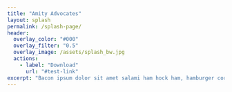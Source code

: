 ```yaml
---
title: "Amity Advocates"
layout: splash
permalink: /splash-page/
header:
  overlay_color: "#000"
  overlay_filter: "0.5"
  overlay_image: /assets/splash_bw.jpg
  actions:
    - label: "Download"
      url: "#test-link"
excerpt: "Bacon ipsum dolor sit amet salami ham hock ham, hamburger corned beef short ribs kielbasa biltong t-bone drumstick tri-tip tail sirloin pork chop."
---
```

